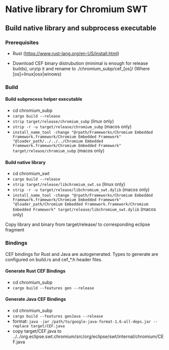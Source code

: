 # Native library for Chromium SWT

## Build native library and subprocess executable

### Prerequisites

- Rust (https://www.rust-lang.org/en-US/install.html)

- Download CEF binary distrubution (minimal is enough for release builds), unzip it and rename to ./chromium_subp/cef_[os]/ (Where [os]=linux|osx|winows)

### Build

#### Build subprocess helper executable

- cd chromium_subp
- `cargo build --release`
- `strip target/release/chromium_subp` (linux only)
- `strip -r -u target/release/chromium_subp` (macos only)
- `install_name_tool -change "@rpath/Frameworks/Chromium Embedded Framework.framework/Chromium Embedded Framework" "@loader_path/../../../Chromium Embedded Framework.framework/Chromium Embedded Framework" target/release/chromium_subp` (macos only)

#### Build native library

- cd chromium_swt
- `cargo build --release`
- `strip target/release/libchromium_swt.so` (linux only)
- `strip -r -u target/release/libchromium_swt.dylib` (macos only)
- `install_name_tool -change "@rpath/Frameworks/Chromium Embedded Framework.framework/Chromium Embedded Framework" "@loader_path/Chromium Embedded Framework.framework/Chromium Embedded Framework" target/release/libchromium_swt.dylib` (macos only)

Copy library and binary from target/release/ to corresponding eclipse fragment

### Bindings

CEF bindings for Rust and Java are autogenerated. Types to generate are configured on build.rs and cef_*.h header files.

#### Generate Rust CEF Bindings

- cd chromium_subp
- `cargo build --features gen --release`

#### Generate Java CEF Bindings

- cd chromium_subp
- `cargo build --features genJava --release`
- format: `java -jar /path/to/google-java-format-1.6-all-deps.jar --replace target/CEF.java`
- copy target/CEF.java to ../../org.eclipse.swt.chromium/src/org/eclipse/swt/internal/chromium/CEF.java
